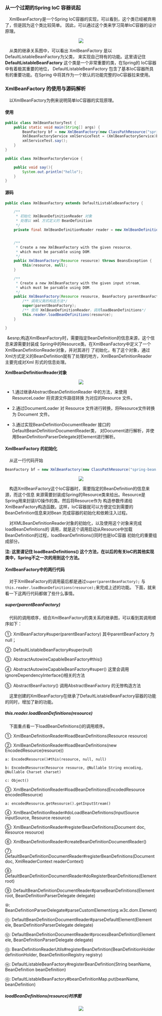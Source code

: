 ### 从一个过期的Spring IoC 容器说起
&ensp;&ensp;XmlBeanFactory是一个Spring IoC容器的实现，可以看到，这个类已经被弃用了，但是因为这个类比较简单。
因此，可以通过这个类来学习简单IoC容器的设计原理。
<div align="center">
    <img src="https://github.com/FunCheney/spring/blob/master/spring-src-read/src/main/java/my/image/ioc/xmlBeanfactory.png">
 </div>

&ensp;&ensp;从类的继承关系图中，可以看出 XmlBeanFactory 是以 DefaultListableBeanFactory为父类，
来实现自己特有的功能。这里请记住 **DefaultListableBeanFactory** 这个类是一个非常重要的类，在Spring的
IoC容器中有着极其重要的地位， DefaultListableBeanFactory 包含了基本IoC容器所具有的重要功能。在Spring
中将其作为一个默认的功能完整的IoC容器拉来使用。

### XmlBeanFactory 的使用与源码解析
&ensp;&ensp;以XmlBeanFactory为例来说明简单IoC容器的实现原理。

#### 使用
```java
public class XmlBeanFactoryTest {
	public static void main(String[] args) {
		BeanFactory bf = new XmlBeanFactory(new ClassPathResource("spring-bean.xml"));
		XmlBeanFactoryService xmlServiceTest = (XmlBeanFactoryService)bf.getBean("xmlServiceTest");
		xmlServiceTest.say();
	}
}
```
```java
public class XmlBeanFactoryService {

	public void say(){
		System.out.println("hello");
	}
}
```

#### 源码
```java
public class XmlBeanFactory extends DefaultListableBeanFactory {

	/**
	 * 初始化 XmlBeanDefinitionReader 对象
	 * 处理以 xml 方式定义的 BeanDefinition
	 */
	private final XmlBeanDefinitionReader reader = new XmlBeanDefinitionReader(this);


	/**
	 * Create a new XmlBeanFactory with the given resource,
	 * which must be parsable using DOM.
	 */
	public XmlBeanFactory(Resource resource) throws BeansException {
		this(resource, null);
	}

	/**
	 * Create a new XmlBeanFactory with the given input stream,
	 * which must be parsable using DOM.
	 */
	public XmlBeanFactory(Resource resource, BeanFactory parentBeanFactory) throws BeansException {
		/** 调用父类的构造方法*/
		super(parentBeanFactory);
		/** 使用 XmlBeanDefinitionReader，调用loadBeanDefinitions*/
		this.reader.loadBeanDefinitions(resource);
	}

}
```

&ensp;&esnp;构造XmlBeanFactory时，需要指定BeanDefinition的信息来源，这个信息来源需要封装成
Spring中的Resource类。在XmlBeanFactory中定义了一个XmlBeanDefinitionReader对象，并对其进行
了初始化，有了这个对象，通过Xml方式定义的BeanDefinition就有了处理的地方，XmlBeanDefinitionReader
主要完成对Xml 形式的信息处理。

**XmlBeanDefinitionReader对象**

<div align="center">
    <img src="https://github.com/FunCheney/spring/blob/master/spring-src-read/src/main/java/my/image/ioc/xmlBeanfactory-XmlBeanDefinitionReader.png">
 </div>

* 1.通过继承AbstractBeanDefinitionReader 中的方法，来使用 ResourceLoader 将资源文件路径转换
为对应的Resource 文件。

* 2.通过DocumentLoader 对 Resource 文件进行转换，将Resource文件转换为 Document 文件。

* 3.通过实现BeanDefinitionDocumentReader 接口的 DefaultBeanDefinitionDocumentReader类，
对Document进行解析，并使用BeanDefinitionParserDelegate对Element进行解析。

#### XmlBeanFactory 的初始化
&ensp;&ensp;从这一行代码开始
```java
BeanFactory bf = new XmlBeanFactory(new ClassPathResource("spring-bean.xml"));
```
<div align="center">
    <img src="https://github.com/FunCheney/spring/blob/master/spring-src-read/src/main/java/my/image/ioc/XmlBeanFactory_init.png">
 </div>

&ensp;&ensp;构造XmlBeanFactory这个IoC容器时，需要指定的BeanDefinition的信息来源，而这个信息
来源需要封装成Spring的Resource类来给出。Resource是Spring用来封装I/O操作的类。然后将Resource作为
构造参数传递给XmlBeanFactory构造函数。这样，IoC容器就可以方便定位到需要的BeanDefinition信息来对Bean
完成容器的初始化和依赖注入过程。

&ensp;&ensp;对XMLBeanDefinitionReader对象的初始化，以及使用这个对象来完成loadBeanDefinitions的
调用，就是这个调用启动从Resource中加载BeanDefinition的过程，loadBeanDefinitions()同时也是IoC容器
初始化的重要组成部分。

**注: 这里请记住 loadBeanDefinitions() 这个方法，在以后的有关IoC的其他实现类中，Spring不之一次的用到这个方法。**


#### XmlBeanFactory中的两行代码
&ensp;&ensp;对于XmlBeaFactory的调用最后都是通过`super(parentBeanFactory);` 与 `this.reader.loadBeanDefinitions(resource);`来完成上述的功能。
下面，就来看一下这两行代码都做了些什么事情。

##### super(parentBeanFactory)
&ensp;&ensp;代码的调用顺序，结合XmlBeanFactory的类关系的继承图，可以看到其调用顺序如下：

①: XmlBeanFactory#super(parentBeanFactory) 其中parentBeanFactory 为null；

②: DefaultListableBeanFactory#super(null)

③: AbstractAutowireCapableBeanFactory#this()

④: AbstractAutowireCapableBeanFactory#super() 这里会调用 ignoreDependencyInterface()相关的方法

⑤: AbstractBeanFactory() 调用AbstractBeanFactory 的无惨构造方法

&ensp;&ensp;这里创建的XmlBeanFactory在继承了DefaultListableBeanFactory容器的功能的同时，增加了新的功能。


##### this.reader.loadBeanDefinitions(resource)
&ensp;&ensp;下面重点看一下loadBeanDefinitions()的调用顺序。

①: XmlBeanDefinitionReader#loadBeanDefinitions(Resource resource)

②: XmlBeanDefinitionReader#loadBeanDefinitions(new EncodedResource(resource))

    a: EncodedResource()#this(resource, null, null)
    
    b: EncodedResource(Resource resource, @Nullable String encoding, @Nullable Charset charset)
    
    c: Object()

③: XmlBeanDefinitionReader#loadBeanDefinitions(EncodedResource encodedResource)    

    a: encodedResource.getResource().getInputStream()
    
④: XmlBeanDefinitionReader#doLoadBeanDefinitions(InputSource inputSource, Resource resource)

⑤: XmlBeanDefinitionReader#registerBeanDefinitions(Document doc, Resource resource)

⑥: XmlBeanDefinitionReader#createBeanDefinitionDocumentReader()

⑦: DefaultBeanDefinitionDocumentReader#registerBeanDefinitions(Document doc, XmlReaderContext readerContext)

⑧: DefaultBeanDefinitionDocumentReader#doRegisterBeanDefinitions(Element root)

⑨: DefaultBeanDefinitionDocumentReader#parseBeanDefinitions(Element root, BeanDefinitionParserDelegate delegate)

⑩: BeanDefinitionParserDelegate#parseCustomElement(org.w3c.dom.Element)

⑪: DefaultBeanDefinitionDocumentReader#parseDefaultElement(Element ele, BeanDefinitionParserDelegate delegate)

⑫: DefaultBeanDefinitionDocumentReader#processBeanDefinition(Element ele, BeanDefinitionParserDelegate delegate)

⑬: BeanDefinitionReaderUtils#registerBeanDefinition(BeanDefinitionHolder definitionHolder, BeanDefinitionRegistry registry)

⑭: DefaultListableBeanFactory#registerBeanDefinition(String beanName, BeanDefinition beanDefinition)

⑮: DefaultListableBeanFactory#beanDefinitionMap.put(beanName, beanDefinition)

##### loadBeanDefinitions(resource)时序图

<div align="center">
    <img src="https://github.com/FunCheney/spring/blob/master/spring-src-read/src/main/java/my/image/ioc/xmlBeanFactory_IoC_init.jpg
">
 </div>
